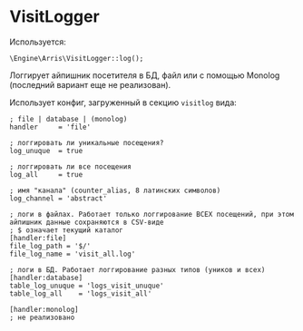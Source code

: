 # VisitLogger

Используется:
```
\Engine\Arris\VisitLogger::log();
```

Логгирует айпишник посетителя в БД, файл или с помощью Monolog (последний вариант еще не реализован).

Использует конфиг, загруженный в секцию `visitlog` вида:

```
; file | database | (monolog)
handler     = 'file'

; логгировать ли уникальные посещения?
log_unuque  = true

; логгировать ли все посещения
log_all     = true

; имя "канала" (counter_alias, 8 латинских символов)
log_channel = 'abstract'

; логи в файлах. Работает только логгирование ВСЕХ посещений, при этом айпишник данные сохраняются в CSV-виде
; $ означает текущий каталог
[handler:file]
file_log_path = '$/'
file_log_name = 'visit_all.log'

; логи в БД. Работает логгирование разных типов (уников и всех)
[handler:database]
table_log_unuque = 'logs_visit_unuque'
table_log_all    = 'logs_visit_all'

[handler:monolog]
; не реализовано
```
